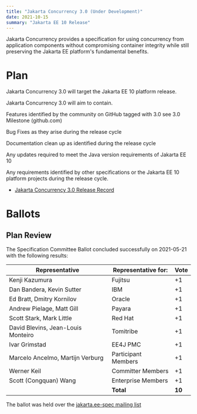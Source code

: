```yaml
---
title: "Jakarta Concurrency 3.0 (Under Development)"
date: 2021-10-15
summary: "Jakarta EE 10 Release"
---
```

Jakarta Concurrency provides a specification for using concurrency from application components without compromising container integrity while still preserving the Jakarta EE platform's fundamental benefits.

# Plan
Jakarta Concurrency 3.0 will target the Jakarta EE 10 platform release. 

Jakarta Concurrency 3.0 will aim to contain.

Features identified by the community on GitHub tagged with 3.0 see 3.0 Milestone (github.com)

Bug Fixes as they arise during the release cycle

Documentation clean up as identified during the release cycle

Any updates required to meet the Java version requirements of Jakarta EE 10

Any requirements identified by other specifications or the Jakarta EE 10 platform projects during the release cycle.

* [Jakarta Concurrency 3.0 Release Record](https://projects.eclipse.org/projects/ee4j.cu/releases/3.0)



# Ballots

## Plan Review

The Specification Committee Ballot concluded successfully on 2021-05-21 with the following results:

| Representative                                 | Representative for: | Vote |
|------------------------------------------------|---------------------|------|
| Kenji Kazumura                                 | Fujitsu             |  +1  |
| Dan Bandera, Kevin Sutter                      | IBM                 |  +1  |
| Ed Bratt, Dmitry Kornilov                      | Oracle              |  +1  |
| Andrew Pielage, Matt Gill                      | Payara              |  +1  |
| Scott Stark, Mark Little                       | Red Hat             |  +1  |
| David Blevins, Jean-Louis Monteiro             | Tomitribe           |  +1  |
| Ivar Grimstad                                  | EE4J PMC            |  +1  |
| Marcelo Ancelmo, Martijn Verburg               | Participant Members |  +1  |
| Werner Keil                                    | Committer Members   |  +1  |
| Scott (Congquan) Wang                          | Enterprise Members  |  +1  |
|                                                | **Total**           |**10**|

The ballot was held over the [jakarta.ee-spec mailing list](https://www.eclipse.org/lists/jakarta.ee-spec/msg01701.html)
